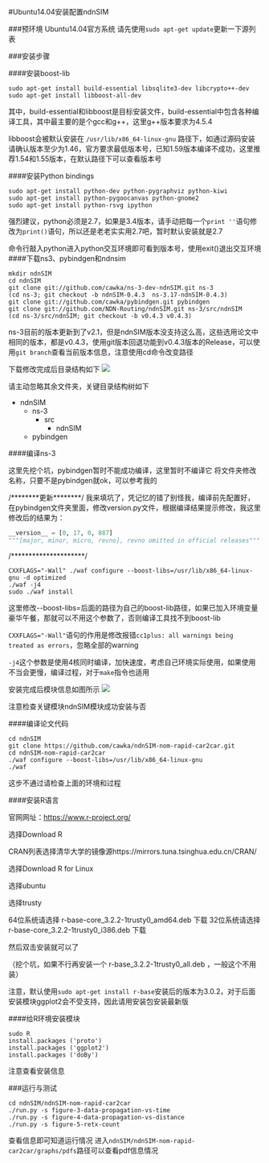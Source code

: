 #Ubuntu14.04安装配置ndnSIM

###预环境
Ubuntu14.04官方系统
请先使用`sudo apt-get update`更新一下源列表

###安装步骤

####安装boost-lib

```
sudo apt-get install build-essential libsqlite3-dev libcrypto++-dev
sudo apt-get install libboost-all-dev
```

其中，build-essential和libboost是目标安装文件，build-essential中包含各种编译工具，其中最主要的是个gcc和g++，这里g++版本要求为4.5.4

libboost会被默认安装在 `/usr/lib/x86_64-linux-gnu` 路径下，如通过源码安装请确认版本至少为1.46，官方要求最低版本号，已知1.59版本编译不成功，这里推荐1.54和1.55版本，在默认路径下可以查看版本号

####安装Python bindings 

```
sudo apt-get install python-dev python-pygraphviz python-kiwi
sudo apt-get install python-pygoocanvas python-gnome2
sudo apt-get install python-rsvg ipython
```

强烈建议，python必须是2.7，如果是3.4版本，请手动把每一个`print ''`语句修改为`print()`语句，所以还是老老实实用2.7吧，暂时默认安装就是2.7

命令行敲入python进入python交互环境即可看到版本号，使用exit()退出交互环境
####下载ns3、pybindgen和ndnsim

```
mkdir ndnSIM
cd ndnSIM
git clone git://github.com/cawka/ns-3-dev-ndnSIM.git ns-3
(cd ns-3; git checkout -b ndnSIM-0.4.3  ns-3.17-ndnSIM-0.4.3)
git clone git://github.com/cawka/pybindgen.git pybindgen
git clone git://github.com/NDN-Routing/ndnSIM.git ns-3/src/ndnSIM
(cd ns-3/src/ndnSIM; git checkout -b v0.4.3 v0.4.3)
```

ns-3目前的版本更新到了v2.1，但是ndnSIM版本没支持这么高，这些选用论文中相同的版本，都是v0.4.3，使用git版本回退功能到v0.4.3版本的Release，可以使用`git branch`查看当前版本信息，注意使用cd命令改变路径

下载修改完成后目录结构如下
![](http://images2015.cnblogs.com/blog/701997/201511/701997-20151119221213905-2111826342.png)

请主动忽略其余文件夹，关键目录结构树如下
- ndnSIM
	- ns-3
		- src
			- ndnSIM
	- pybindgen

####编译ns-3

这里先挖个坑，pybindgen暂时不能成功编译，这里暂时不编译它
将文件夹修改名称，只要不是pybindgen就ok，可以参考我的

/\*\*\*\*\*\*\*\*更新\*\*\*\*\*\*\*\*/
我来填坑了，凭记忆的错了别怪我，编译前先配置好，在pybindgen文件夹里面，修改version.py文件，根据编译结果提示修改，我这里修改后的结果为：
```python
__version__ = [0, 17, 0, 887]
"""[major, minor, micro, revno], revno omitted in official releases"""
```
/\*\*\*\*\*\*\*\*\*\*\*\*\*\*\*\*\*\*\*\*\*/

```
CXXFLAGS="-Wall" ./waf configure --boost-libs=/usr/lib/x86_64-linux-gnu -d optimized
./waf -j4
sudo ./waf install
```

这里修改--boost-libs=后面的路径为自己的boost-lib路径，如果已加入环境变量豪华午餐，那就可以不用这个参数了，否则编译工具找不到boost-lib

`CXXFLAGS="-Wall"`语句的作用是修改报错`cc1plus: all warnings being treated as errors`，忽略全部的warning

`-j4`这个参数是使用4核同时编译，加快速度，考虑自己环境实际使用，如果使用不当会更慢，编译过程，对于`make`指令也适用

安装完成后模块信息如图所示
![](http://images2015.cnblogs.com/blog/701997/201511/701997-20151119221456483-1053914837.png)

注意检查关键模块ndnSIM模块成功安装与否


####编译论文代码

```
cd ndnSIM
git clone https://github.com/cawka/ndnSIM-nom-rapid-car2car.git
cd ndnSIM-nom-rapid-car2car
./waf configure --boost-libs=/usr/lib/x86_64-linux-gnu
./waf
```

这步不通过请检查上面的环境和过程

####安装R语言

官网网址：https://www.r-project.org/

选择Download R

CRAN列表选择清华大学的镜像源https://mirrors.tuna.tsinghua.edu.cn/CRAN/

选择Download R for Linux

选择ubuntu

选择trusty

64位系统请选择 r-base-core_3.2.2-1trusty0_amd64.deb 下载
32位系统请选择 r-base-core_3.2.2-1trusty0_i386.deb 下载

然后双击安装就可以了

（挖个坑，如果不行再安装一个 r-base_3.2.2-1trusty0_all.deb ，一般这个不用装）

注意，默认使用`sudo apt-get install r-base`安装后的版本为3.0.2，对于后面安装模块ggplot2会不受支持，因此请用安装包安装最新版

####给R环境安装模块

```
sudo R
install.packages ('proto')
install.packages ('ggplot2')
install.packages ('doBy')
```

注意查看安装信息

###运行与测试

```
cd ndnSIM/ndnSIM-nom-rapid-car2car
./run.py -s figure-3-data-propagation-vs-time
./run.py -s figure-4-data-propagation-vs-distance
./run.py -s figure-5-retx-count
```

查看信息即可知道运行情况
进入`ndnSIM/ndnSIM-nom-rapid-car2car/graphs/pdfs`路径可以查看pdf信息情况